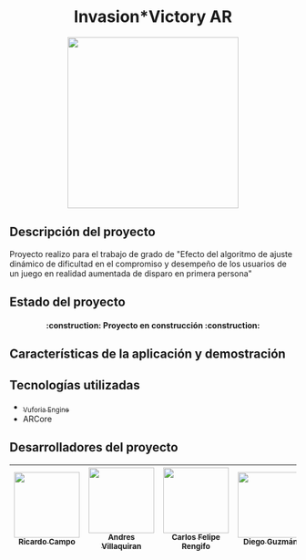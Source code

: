 <h1 align="center"> Invasion*Victory AR </h1>

<p align="center"><img src="https://github.com/andrsvilla/DemoAR/assets/72285096/8fced820-d748-4f04-b0f2-f77d303eefb0" width=300></p>


## Descripción del proyecto

Proyecto realizo para el trabajo de grado de "Efecto del algoritmo de ajuste dinámico de dificultad en el compromiso y desempeño de los usuarios de un juego en realidad aumentada de disparo en primera persona"

## Estado del proyecto

<h4 align="center">
:construction: Proyecto en construcción :construction:
</h4>

## Características de la aplicación y demostración



## Tecnologías utilizadas

* [<sub>Vuforia Engine</sub>](https://developer.vuforia.com/)
* ARCore

## Desarrolladores del proyecto


| [<img src="https://avatars.githubusercontent.com/u/100704756?v=4" width=115><br><sub>Ricardo Campo</sub>](https://github.com/ricardocampo) |  [<img src="https://avatars.githubusercontent.com/u/72285096?v=4" width=115><br><sub>Andres Villaquiran</sub>](https://github.com/andrsvilla) |  [<img src="https://avatars.githubusercontent.com/u/78390593?v=4" width=115><br><sub>Carlos Felipe Rengifo</sub>](https://github.com/carlosfeliperengifo) |  [<img src="https://avatars.githubusercontent.com/u/46612636?v=4" width=115><br><sub>Diego Guzmán</sub>](https://github.com/diegoeguz90) |
| :---: | :---: | :---: | :---: |

